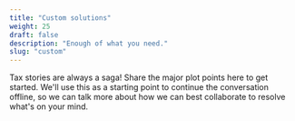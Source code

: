 ```yaml
---
title: "Custom solutions"
weight: 25
draft: false
description: "Enough of what you need."
slug: "custom"
---
```


Tax stories are always a saga! Share the major plot points here to get started. We'll use this as a starting point to continue the conversation offline, so we can talk more about how we can best collaborate to resolve what's on your mind.

<script src="https://www.cognitoforms.com/f/seamless.js" data-key="aKJ5p83XrE-AIr1KhOuOlQ" data-form="1"></script>